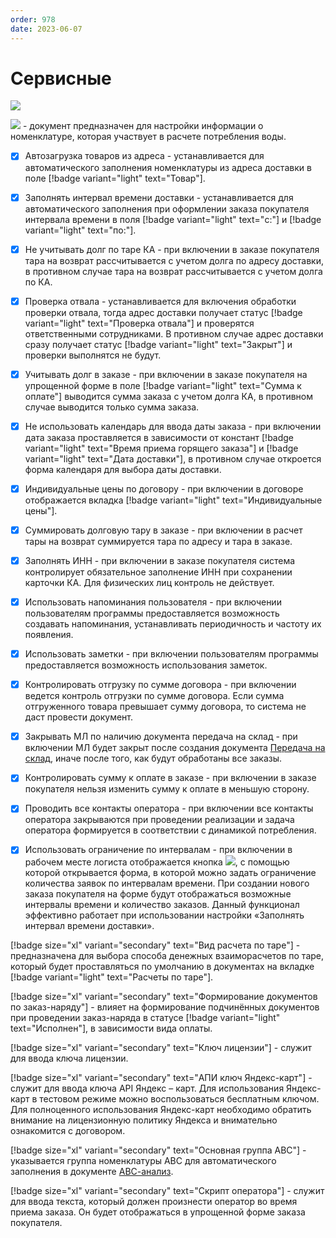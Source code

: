 ```yaml
---
order: 978
date: 2023-06-07
---
```

# Сервисные

![](/images/Настройки_сервисные.jpg)

![](/images/Данные_расчета_потребления.jpg) - документ предназначен для настройки информации о номенклатуре, которая участвует в расчете потребления воды. 

- [x] Автозагрузка товаров из адреса - устанавливается для автоматического заполнения номенклатуры из адреса доставки в поле [!badge variant="light" text="Товар"]. 

- [x] Заполнять интервал времени доставки - устанавливается для автоматического заполнения при оформлении заказа покупателя интервала времени в поля [!badge variant="light" text="с:"] и [!badge variant="light" text="по:"].

- [x] Не учитывать долг по таре КА - при включении в заказе покупателя тара на возврат рассчитывается с учетом долга по адресу доставки, в противном случае тара на возврат рассчитывается с учетом долга по КА.

- [x] Проверка отвала - устанавливается для включения обработки проверки отвала, тогда адрес доставки получает статус [!badge variant="light" text="Проверка отвала"] и проверятся ответственными сотрудниками. В противном случае адрес доставки сразу получает статус [!badge variant="light" text="Закрыт"] и проверки выполнятся не будут.

- [x] Учитывать долг в заказе - при включении в заказе покупателя на упрощенной форме в поле [!badge variant="light" text="Сумма к оплате"] выводится сумма заказа с учетом долга КА, в противном случае выводится только сумма заказа.

- [x] Не использовать календарь для ввода даты заказа - при включении дата заказа проставляется в зависимости от констант [!badge variant="light" text="Время приема горящего заказа"] и [!badge variant="light" text="Дата доставки"], в противном случае откроется форма календаря для выбора даты доставки.

- [x] Индивидуальные цены по договору - при включении в договоре отображается вкладка [!badge variant="light" text="Индивидуальные цены"].

- [x] Суммировать долговую тару в заказе - при включении в расчет тары на возврат суммируется тара по адресу и тара в заказе.

- [x] Заполнять ИНН - при включении в заказе покупателя система контролирует обязательное заполнение ИНН при сохранении карточки КА. Для физических лиц контроль не действует.

- [x] Использовать напоминания пользователя - при включении пользователям программы предоставляется возможность создавать напоминания, устанавливать периодичность и частоту их появления.

- [x] Использовать заметки - при включении пользователям программы предоставляется возможность использования заметок.

- [x] Контролировать отгрузку по сумме договора - при включении ведется контроль отгрузки по сумме договора. Если сумма отгруженного товара превышает сумму договора, то система не даст провести документ.

- [x] Закрывать МЛ по наличию документа передача на склад - при включении МЛ будет закрыт после создания документа [Передача на склад](/2-описание-справочников-и-документов/2-документы/5-складские-документы/3-передача-на-склад/), иначе после того, как будут обработаны все заказы.

- [x] Контролировать сумму к оплате в заказе - при включении в заказе покупателя нельзя изменить сумму к оплате в меньшую сторону.

- [x] Проводить все контакты оператора - при включении все контакты оператора закрываются при проведении реализации и задача оператора формируется в соответствии с динамикой потребления.

- [x] Использовать ограничение по интервалам - при включении в рабочем месте логиста отображается кнопка ![](/images/Ограничение_интервалов.jpg), с помощью которой открывается форма, в которой можно задать ограничение количества заявок по интервалам времени. При создании нового заказа покупателя на форме будут отображаться возможные интервалы времени и количество заказов. Данный функционал эффективно работает при использовании настройки «Заполнять интервал времени доставки».

[!badge size="xl" variant="secondary" text="Вид расчета по таре"] - предназначена для выбора способа денежных взаиморасчетов по таре, который будет проставляться по умолчанию в документах на вкладке [!badge variant="light" text="Расчеты по таре"].

[!badge size="xl" variant="secondary" text="Формирование документов по заказ-наряду"] - влияет на формирование подчинённых документов при проведении заказ-наряда в статусе [!badge variant="light" text="Исполнен"], в зависимости вида оплаты.

[!badge size="xl" variant="secondary" text="Ключ лицензии"] - служит для ввода ключа лицензии.

[!badge size="xl" variant="secondary" text="АПИ ключ Яндекс-карт"] - служит для ввода ключа API Яндекс – карт. Для использования Яндекс-карт в тестовом режиме можно воспользоваться бесплатным ключом. Для полноценного использования Яндекс-карт необходимо обратить внимание на лицензионную политику Яндекса и внимательно ознакомится с договором.

[!badge size="xl" variant="secondary" text="Основная группа АВС"] - указывается группа номенклатуры АВС для автоматического заполнения в документе [АВС-анализ](/2-описание-справочников-и-документов/2-документы/8-внутренние-документы/6-авс-анализ/). 

[!badge size="xl" variant="secondary" text="Скрипт оператора"] - служит для ввода текста, который должен произнести оператор во время приема заказа. Он будет отображаться в упрощенной форме заказа покупателя.
